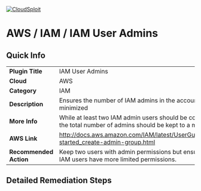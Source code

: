 [![CloudSploit](https://cloudsploit.com/img/logo-big-text-100.png "CloudSploit")](https://cloudsploit.com)

# AWS / IAM / IAM User Admins

## Quick Info

| | |
|-|-|
| **Plugin Title** | IAM User Admins |
| **Cloud** | AWS |
| **Category** | IAM |
| **Description** | Ensures the number of IAM admins in the account are minimized |
| **More Info** | While at least two IAM admin users should be configured, the total number of admins should be kept to a minimum. |
| **AWS Link** | http://docs.aws.amazon.com/IAM/latest/UserGuide/getting-started_create-admin-group.html |
| **Recommended Action** | Keep two users with admin permissions but ensure other IAM users have more limited permissions. |

## Detailed Remediation Steps

